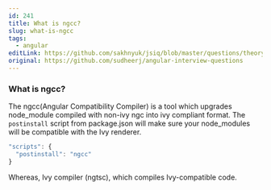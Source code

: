 ```yaml
---
id: 241
title: What is ngcc?
slug: what-is-ngcc
tags:
  - angular
editLink: https://github.com/sakhnyuk/jsiq/blob/master/questions/theory/angular/241.md
original: https://github.com/sudheerj/angular-interview-questions
---
```


### What is ngcc?

The ngcc(Angular Compatibility Compiler) is a tool which upgrades node_module compiled with non-ivy ngc into ivy compliant format. The `postinstall` script from package.json will make sure your node_modules will be compatible with the Ivy renderer.

```js
"scripts": {
  "postinstall": "ngcc"
}
```

Whereas, Ivy compiler (ngtsc), which compiles Ivy-compatible code.